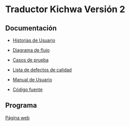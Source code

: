 # Traductor Kichwa Versión 2

## Documentación

- [Historias de Usuario]() 

- [Diagrama de flujo]() 

- [Casos de prueba]()  

- [Lista de defectos de calidad]() 

- [Manual de Usuario]() 

- [Código fuente]() 

## Programa
[Página web]()
